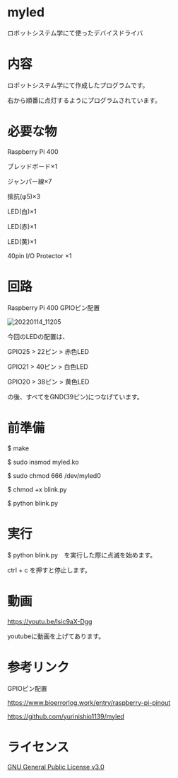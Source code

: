 # myled
ロボットシステム学にて使ったデバイスドライバ

# 内容
ロボットシステム学にて作成したプログラムです。

右から順番に点灯するようにプログラムされています。

# 必要な物
Raspberry Pi 400

ブレッドボード×1

ジャンパー線×7

抵抗(φ5)×3

LED(白)×1

LED(赤)×1

LED(黄)×1

40pin I/O Protector ×1

# 回路
Raspberry Pi 400 GPIOピン配置

![20220114_11205](https://user-images.githubusercontent.com/95558214/149440665-88b4cd31-d495-4513-b57b-fff6bb37fbdf.jpg)


今回のLEDの配置は、

GPIO25 > 22ピン > 赤色LED

GPIO21 > 40ピン > 白色LED

GPIO20 > 38ピン > 黄色LED

の後、すべてをGND(39ピン)につなげています。



# 前準備
$ make 

$ sudo insmod myled.ko 

$ sudo chmod 666 /dev/myled0 

$ chmod +x blink.py 

$ python blink.py


# 実行
$ python blink.py　を実行した際に点滅を始めます。

ctrl + c を押すと停止します。



# 動画
https://youtu.be/lsic9aX-Dgg

youtubeに動画を上げてあります。

# 参考リンク
GPIOピン配置

https://www.bioerrorlog.work/entry/raspberry-pi-pinout

https://github.com/yurinishio1139/myled

# ライセンス
[GNU General Public License v3.0](https://github.com/hikuiti/kadai1/blob/main/LICENSE)

